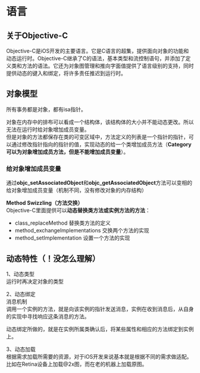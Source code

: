 # 语言

## 关于Objective-C

Objective-C是iOS开发的主要语言。它是C语言的超集，提供面向对象的功能和动态运行时。Objective-C继承了C的语法，基本类型和流控制语句，并添加了定义类和方法的语法。它还为对象图管理和推向字面值提供了语言级别的支持，同时提供动态的键入和绑定，将许多责任推迟到运行时。

## 对象模型

所有事务都是对象，都有isa指针。

对象在内存中的排布可以看成一个结构体，该结构体的大小并不能动态更改。所以无法在运行时给对象增加成员变量。  
但是对象的方法都保存在类的可变区域中，方法定义的列表是一个指针的指针，可以通过修改指针指向的指针的值，实现动态的给一个类增加成员方法（**Category可以为对象增加成员方法，但是不能增加成员变量**）。

### **给对象增加成员变量**

通过**objc\_setAssociatedObject**和**objc\_getAssociatedObject**方法可以变相的给对象增加成员变量（机制不同，没有修改对象的内存结构）

**Method Swizzling（方法交换）**  
Objective-C里面提供可以**动态替换类方法或实例方法的方法**：

* class\_replaceMethod 替换类方法的定义
* method\_exchangeImplementations 交换两个方法的实现
* method\_setImplementation 设置一个方法的实现

## 动态特性（！没怎么理解）

1、动态类型  
运行时再决定对象的类型

2、动态绑定  
消息机制  
调用一个实例的方法，就是向该实例的指针发送消息，实例在收到消息后，从自身的实现中寻找响应这条消息的方法。

动态绑定所做的，就是在实例所属类确认后，将某些属性和相应的方法绑定到实例上。

3、动态加载  
根据需求加载所需要的资源，对于iOS开发来说基本就是根据不同的需求做适配。比如在Retina设备上加载@2x图，而在老的机器上加载原图。

